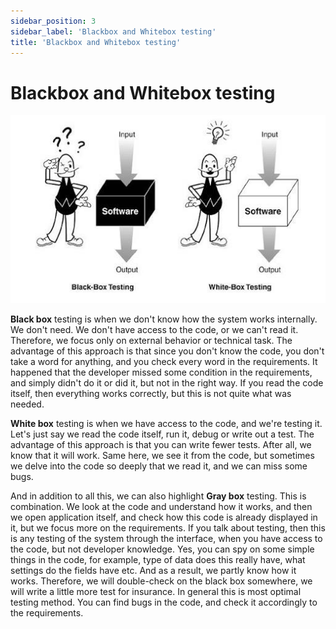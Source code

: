 ```yaml
---
sidebar_position: 3
sidebar_label: 'Blackbox and Whitebox testing'
title: 'Blackbox and Whitebox testing'
---
```


# Blackbox and Whitebox testing

![Black and White Box Testing](images/black-white-box-testing.png)

**Black box** testing is when we don't know how the system works internally.
We don't need.
We don't have access to the code, or we can't read it.
Therefore, we focus only on external behavior or technical task.
The advantage of this approach is that since you don't know the code, you don't take a word for anything, and you check every word in the requirements.
It happened that the developer missed some condition in the requirements, and simply didn't do it or did it, but not in the right way.
If you read the code itself, then everything works correctly, but this is not quite what was needed.

**White box** testing is when we have access to the code, and we're testing it.
Let's just say we read the code itself, run it, debug or write out a test.
The advantage of this approach is that you can write fewer tests.
After all, we know that it will work.
Same here, we see it from the code, but sometimes we delve into the code so deeply that we read it, and we can miss some bugs.

And in addition to all this, we can also highlight **Gray box** testing.
This is combination.
We look at the code and understand how it works, and then we open application itself, and check how this code is already displayed in it, but we focus more on the requirements.
If you talk about testing, then this is any testing of the system through the interface, when you have access to the code, but not developer knowledge.
Yes, you can spy on some simple things in the code, for example, type of data does this really have, what settings do the fields have etc.
And as a result, we partly know how it works.
Therefore, we will double-check on the black box somewhere, we will write a little more test for insurance.
In general this is most optimal testing method.
You can find bugs in the code, and check it accordingly to the requirements.

